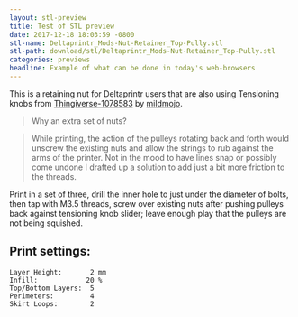 ```yaml
---
layout: stl-preview
title: Test of STL preview
date: 2017-12-18 18:03:59 -0800
stl-name: Deltaprintr_Mods-Nut-Retainer_Top-Pully.stl
stl-path: download/stl/Deltaprintr_Mods-Nut-Retainer_Top-Pully.stl
categories: previews
headline: Example of what can be done in today's web-browsers
---
```


This is a retaining nut for Deltaprintr users that are also using Tensioning
 knobs from [Thingiverse-1078583](https://www.thingiverse.com/thing:1078583) by
 [mildmojo](https://www.thingiverse.com/mildmojo).


> Why an extra set of nuts?

> While printing, the action of the pulleys rotating back and forth would
> unscrew the existing nuts and allow the strings to rub against the arms of
> the printer. Not in the mood to have lines snap or possibly come undone I
> drafted up a solution to add just a bit more friction to the threads.


Print in a set of three, drill the inner hole to just under the diameter of
 bolts, then tap with M3.5 threads, screw over existing nuts after pushing
 pulleys back against tensioning knob slider; leave enough play that the pulleys
 are not being squished.


## Print settings:


    Layer Height:       2 mm
    Infill:            20 %
    Top/Bottom Layers:  5
    Perimeters:         4
    Skirt Loops:        2
